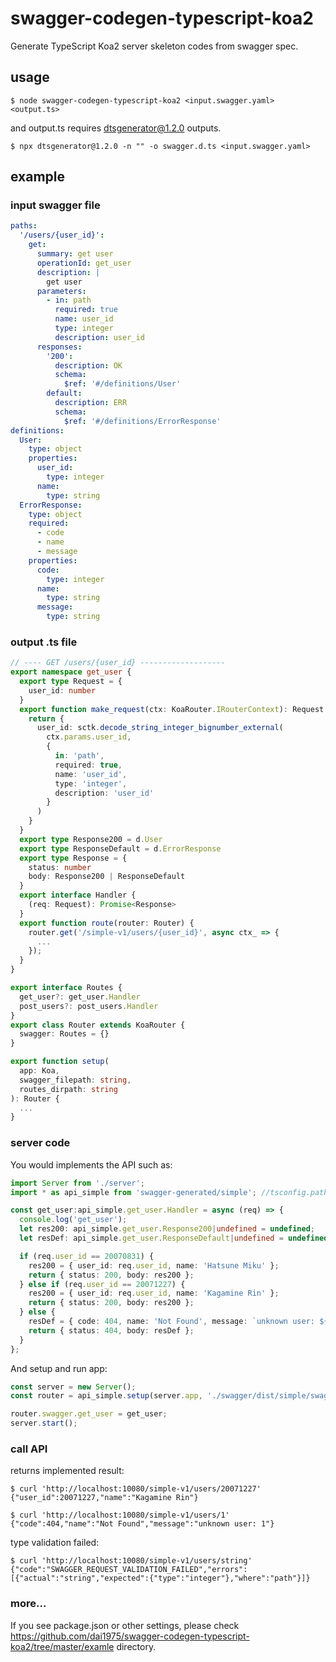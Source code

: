 # swagger-codegen-typescript-koa2
Generate TypeScript Koa2 server skeleton codes from swagger spec.

## usage

```console
$ node swagger-codegen-typescript-koa2 <input.swagger.yaml> <output.ts>
```

and output.ts requires dtsgenerator@1.2.0 outputs.

```console
$ npx dtsgenerator@1.2.0 -n "" -o swagger.d.ts <input.swagger.yaml>
```


## example

### input swagger file

```YAML
paths:
  '/users/{user_id}':
    get:
      summary: get user
      operationId: get_user
      description: |
        get user
      parameters:
        - in: path
          required: true
          name: user_id
          type: integer
          description: user_id
      responses:
        '200':
          description: OK
          schema:
            $ref: '#/definitions/User'
        default:
          description: ERR
          schema:
            $ref: '#/definitions/ErrorResponse'
definitions:
  User:
    type: object
    properties:
      user_id:
        type: integer
      name:
        type: string
  ErrorResponse:
    type: object
    required:
      - code
      - name
      - message
    properties:
      code:
        type: integer
      name:
        type: string
      message:
        type: string
```

### output .ts file

```TypeScript
// ---- GET /users/{user_id} -------------------
export namespace get_user {
  export type Request = {
    user_id: number
  }
  export function make_request(ctx: KoaRouter.IRouterContext): Request {
    return {
      user_id: sctk.decode_string_integer_bignumber_external(
        ctx.params.user_id,
        {
          in: 'path',
          required: true,
          name: 'user_id',
          type: 'integer',
          description: 'user_id'
        }
      )
    }
  }
  export type Response200 = d.User
  export type ResponseDefault = d.ErrorResponse
  export type Response = {
    status: number
    body: Response200 | ResponseDefault
  }
  export interface Handler {
    (req: Request): Promise<Response>
  }
  export function route(router: Router) {
    router.get('/simple-v1/users/{user_id}', async ctx_ => {
      ...
    });
  }
}

export interface Routes {
  get_user?: get_user.Handler
  post_users?: post_users.Handler
}
export class Router extends KoaRouter {
  swagger: Routes = {}
}

export function setup(
  app: Koa,
  swagger_filepath: string,
  routes_dirpath: string
): Router {
  ...
}
```


### server code

You would implements the API such as:

```TypeScript
import Server from './server';
import * as api_simple from 'swagger-generated/simple'; //tsconfig.paths

const get_user:api_simple.get_user.Handler = async (req) => {
  console.log('get_user');
  let res200: api_simple.get_user.Response200|undefined = undefined;
  let resDef: api_simple.get_user.ResponseDefault|undefined = undefined;

  if (req.user_id == 20070831) {
    res200 = { user_id: req.user_id, name: 'Hatsune Miku' };
    return { status: 200, body: res200 };
  } else if (req.user_id == 20071227) {
    res200 = { user_id: req.user_id, name: 'Kagamine Rin' };
    return { status: 200, body: res200 };
  } else {
    resDef = { code: 404, name: 'Not Found', message: `unknown user: ${req.user_id}` };
    return { status: 404, body: resDef };
  }
};
```


And setup and run app:

```TypeScript
const server = new Server();
const router = api_simple.setup(server.app, './swagger/dist/simple/swagger.yaml', '');

router.swagger.get_user = get_user;
server.start();
```

### call API

returns implemented result:
```console
$ curl 'http://localhost:10080/simple-v1/users/20071227'
{"user_id":20071227,"name":"Kagamine Rin"}

$ curl 'http://localhost:10080/simple-v1/users/1'
{"code":404,"name":"Not Found","message":"unknown user: 1"}
```

type validation failed:

```console
$ curl 'http://localhost:10080/simple-v1/users/string'
{"code":"SWAGGER_REQUEST_VALIDATION_FAILED","errors":[{"actual":"string","expected":{"type":"integer"},"where":"path"}]}
```

### more...
If you see package.json or other settings, please check https://github.com/dai1975/swagger-codegen-typescript-koa2/tree/master/examle directory.
